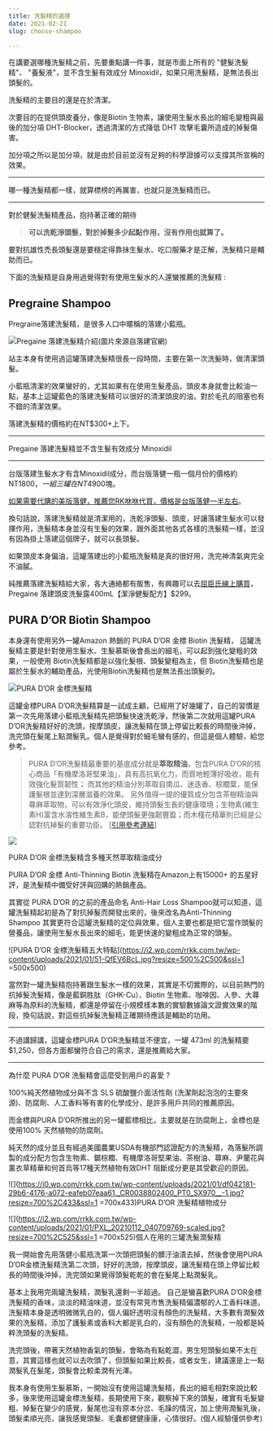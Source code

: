 ```yaml
---
title: 洗髮精的選擇
date: 2021-02-21
slug: choose-shampoo

---
```

在講要選哪種洗髮精之前，先要重點講一件事，就是市面上所有的 "健髮洗髮精"、 "養髮液"，並不含生髮有效成分 Minoxidil，如果只用洗髮精，是無法長出頭髮的。

洗髮精的主要目的還是在於清潔。

次要目的在提供頭皮養分，像是Biotin 生物素，讓使用生髮水長出的細毛變粗與最後的加分項 DHT-Blocker，透過清潔的方式降低 DHT 攻擊毛囊所造成的掉髮傷害。

加分項之所以是加分項，就是由於目前並沒有足夠的科學證據可以支撐其所宣稱的效果。

***

哪一種洗髮精都一樣，就算標榜的再厲害，也就只是洗髮精而已。

***

對於健髮洗髮精產品，抱持著正確的期待  

> **可以洗乾淨頭髮，對於掉髮多少起點作用，沒有作用也就算了。**

要對抗雄性禿長頭髮還是要穩定得靠抹生髮水、吃口服藥才是正解，洗髮精只是輔助而已。

下面的洗髮精是自身用過覺得對有使用生髮水的人還蠻推薦的洗髮精 : 

## Pregraine Shampoo

Pregraine落建洗髮精，是很多人口中暱稱的落建小藍瓶。

![Pregaine 落建洗髮精介紹(圖片來源自落建官網)](/pregrain.jpg "Pregaine 落建洗髮精介紹(圖片來源自落建官網)")

站主本身有使用過這罐落建洗髮精很長一段時間，主要在第一次洗髮時，做清潔頭髮。

小藍瓶清潔的效果蠻好的，尤其如果有在使用生髮產品，頭皮本身就會比較油一點，基本上這罐藍色的落建洗髮精可以很好的清潔頭皮的油，對於毛孔的阻塞也有不錯的清潔效果。

落建洗髮精的價格約在NT$300+上下。

***

Pregaine 落建洗髮精並不含生髮有效成分 Minoxidil

***

台版落建生髮水才有含Minoxidil成分，而台版落健一瓶一個月份的價格約 NT$1800， 一組三罐在NT$4900塊。

[ 如果需要代購的美版落健，推薦您RK咻咻代買，價格是台版落健一半左右](https://rrkk.com.tw/ "RK咻咻代買")。

換句話說，落建洗髮精就是清潔用的，洗乾淨頭髮、頭皮，好讓落建生髮水可以發揮作用，洗髮精本身並沒有生髮的效果，跟外面其他各式各樣的洗髮精一樣，並沒有因為掛上落建這個牌子，就可以長頭髮。

如果頭皮本身偏油，這罐落建出的小藍瓶洗髮精是真的很好用，洗完神清氣爽完全不油膩。

純推薦落建洗髮精給大家，各大通絡都有販售，有興趣可以去[屈臣氏線上購買](https://easymall.co/2mdRn)，Pregaine 落建頭皮洗髮露400mL【潔淨健髮配方】$299。

## PURA D’OR Biotin Shampoo

本身還有使用另外一罐Amazon 熱銷的 PURA D’OR 金標 Biotin 洗髮精， 這罐洗髮精主要是針對使用生髮水、生髮慕斯後會長出的細毛，可以起到強化變粗的效果，一般使用 Biotin洗髮精都是以強化髮根、頭髮變粗為主，但 Biotin洗髮精也是屬於生髮水的輔助產品，光使用Biotin洗髮精也是無法長出頭髮的。

![PURA D’OR 金標洗髮精](/81wl3qu9y8l-_sl1500_.jpg "PURA D’OR 金標洗髮精")

這罐金標PURA D’OR洗髮精算是一試成主顧，已經用了好幾罐了，自己的習慣是第一次先用落建小藍瓶洗髮精先把頭髮快速洗乾淨，然後第二次就用這罐PURA D’OR洗髮精好好的洗頭，按摩頭皮，讓洗髮精在頭上停留比較長的時間後沖掉，洗完頭在髮尾上點潤髮乳。個人是覺得對於細毛蠻有感的，但這是個人體驗，給您參考。

> PURA D’OR洗髮精最重要的基底成分就是**萃取精油**，包含PURA D’OR的核心商品「有機摩洛哥堅果油」，具有高抗氧化力，而質地輕薄好吸收，能有效強化髮質韌性； 而其他的精油分別萃取自南瓜、迷迭香、棕櫚葉，能保護髮根並達到深層滋養的效果。 另外值得一提的優質成分包含茶樹精油與蕁麻萃取物，可以有效淨化頭皮，維持頭髮生長的健康環境；生物素(維生素H)富含水溶性維生素B，能使頭髮更強韌豐盈；而木槿花精華則已經是公認對抗掉髮的重要功臣。 \[[引用參考連結](https://www.buyandship.com.tw/blog/2018/06/15/%E3%80%90pura-dor%E3%80%91%E9%87%91%E6%A8%99%E7%B4%94%E5%A4%A9%E7%84%B6%E6%8A%97%E6%8E%89%E8%AA%BF%E7%90%86%E6%B4%97%E9%AB%AE%E7%B2%BE-%E7%BE%8E%E5%9C%8B%E4%BA%9E%E9%A6%AC%E9%81%9C%E7%B6%B2/)\]

![](https://i2.wp.com/www.buyandship.com.tw/contents/uploads/2018/06/image4-44.png?w=700&ssl=1)

PURA D’OR 金標洗髮精含多種天然萃取精油成分

PURA D’OR 金標 Anti-Thinning Biotin 洗髮精在Amazon上有15000+ 的五星好評，是洗髮精中備受好評與回購的熱銷產品。

其實從 PURA D’OR 的之前的產品命名 Anti-Hair Loss Shampoo就可以知道，這罐洗髮精起初是為了對抗掉髮而開發出來的，後來改名為Anti-Thinning Shampoo 其實更符合這罐洗髮精的定位與效果，個人主要也都是把它當作頭髮的營養品，讓使用生髮水長出來的細毛，能更快速的變粗成為正常的頭髮。

![PURA D’OR 金標洗髮精五大特點](https://i2.wp.com/rrkk.com.tw/wp-content/uploads/2021/01/51-QfEV6BcL.jpg?resize=500%2C500&ssl=1 =500x500)

當然對一罐洗髮精抱持著跟生髮水一樣的效果，其實是不切實際的，以目前熱門的抗掉髮洗髮精，像是藍銅胜肽（GHK-Cu）、Biotin 生物素、咖啡因、人參、大蕁麻等為原料的洗髮精，都還是停留在小規模樣本數的實驗數據論文證實效果的階段，換句話說，對這些抗掉髮洗髮精正確期待應該是輔助的功用。

***

不過講歸講，這罐金標PURA D’OR洗髮精並不便宜，一罐 473ml 的洗髮精要$1,250，但各方面都蠻符合自己的需求，還是推薦給大家。

***

為什麼 PURA D’OR 洗髮精會這麼受到用戶的喜愛 ?

100%純天然植物成分與不含 SLS 硫酸鹽介面活性劑 (洗潔劑起泡泡的主要來源)、防腐劑、人工香料等有害的化學成分，是許多用戶共同的推薦原因。

而金標與PURA D’OR所推出的另一罐藍標相比，主要就是在防腐劑上，金標也是使用100% 天然植物的防腐劑。

純天然的成分並且有經過美國農業USDA有機部門認證配方的洗髮精，為落髮所調製的成分配方包含生物素、鋸棕櫚、有機摩洛哥堅果油、茶樹油、蕁麻、尹蘭花與薰衣草精華和何首烏等17種天然植物有效DHT 阻斷成分更是其受歡迎的原因。

![](https://i0.wp.com/rrkk.com.tw/wp-content/uploads/2021/01/df042181-29b6-4176-a072-eafeb07eaa61._CR0038802400_PT0_SX970__-1.jpg?resize=700%2C433&ssl=1 =700x433)PURA D’OR 洗髮精植物成分

![](https://i2.wp.com/rrkk.com.tw/wp-content/uploads/2021/01/PXL_20210112_040709769-scaled.jpg?resize=700%2C525&ssl=1 =700x525)個人在用的三罐洗髮潤髮精

我一開始會先用落健小藍瓶洗第一次頭把頭髮的髒汙油漬去掉，然後會使用PURA D’OR金標洗髮精洗第二次頭，好好的洗頭，按摩頭皮，讓洗髮精在頭上停留比較長的時間後沖掉，洗完頭如果覺得頭髮乾乾的會在髮尾上點潤髮乳。

基本上我用完兩罐洗髮精，潤髮乳還剩一半超過。 自己是蠻喜歡PURA D’OR金標洗髮精的香味，淡淡的精油味道，並沒有常見市售洗髮精偏濃郁的人工香料味道。洗髮精本身是透明微微乳白的，個人偏好透明沒有顏色的洗髮精，大多數有潤髮效果的洗髮精，添加了護髮素或香料大都是乳白的，沒有顏色的洗髮精，一般都是純粹洗頭髮的洗髮精。

洗完頭後，帶著天然植物香氣的頭髮，會略為有點乾澀，男生短頭髮如果不太在意，其實這樣也就可以去吹頭了，但頭髮如果比較長，或者女生，建議還是上一點潤髮乳在髮尾，頭髮會比較柔潤有光澤。

我本身有使用生髮慕斯，一開始沒有使用這罐洗髮精，長出的細毛相對來說比較多，後來使用這罐金標洗髮精，長期使用下來，觀察掉下來的頭髮，確實有毛髮變粗、掉髮在變少的感覺，髮尾也沒有原本分岔、毛躁的情況，加上使用潤髮乳後，頭髮柔順光亮，讓我感覺頭髮、毛囊都健健康康，心情很好。(個人經驗僅供參考)